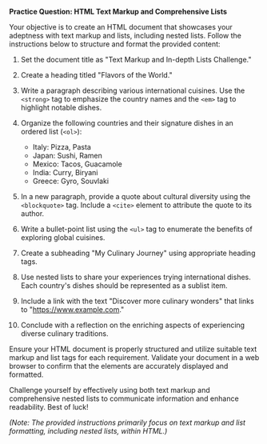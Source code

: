 **Practice Question: HTML Text Markup and Comprehensive Lists**

Your objective is to create an HTML document that showcases your adeptness with text markup and lists, including nested lists. Follow the instructions below to structure and format the provided content:

1. Set the document title as "Text Markup and In-depth Lists Challenge."

2. Create a heading titled "Flavors of the World."

3. Write a paragraph describing various international cuisines. Use the `<strong>` tag to emphasize the country names and the `<em>` tag to highlight notable dishes.

4. Organize the following countries and their signature dishes in an ordered list (`<ol>`):

   - Italy: Pizza, Pasta
   - Japan: Sushi, Ramen
   - Mexico: Tacos, Guacamole
   - India: Curry, Biryani
   - Greece: Gyro, Souvlaki

5. In a new paragraph, provide a quote about cultural diversity using the `<blockquote>` tag. Include a `<cite>` element to attribute the quote to its author.

6. Write a bullet-point list using the `<ul>` tag to enumerate the benefits of exploring global cuisines.

7. Create a subheading "My Culinary Journey" using appropriate heading tags.

8. Use nested lists to share your experiences trying international dishes. Each country's dishes should be represented as a sublist item.

9. Include a link with the text "Discover more culinary wonders" that links to "https://www.example.com."

10. Conclude with a reflection on the enriching aspects of experiencing diverse culinary traditions.

Ensure your HTML document is properly structured and utilize suitable text markup and list tags for each requirement. Validate your document in a web browser to confirm that the elements are accurately displayed and formatted.

Challenge yourself by effectively using both text markup and comprehensive nested lists to communicate information and enhance readability. Best of luck!

*(Note: The provided instructions primarily focus on text markup and list formatting, including nested lists, within HTML.)*